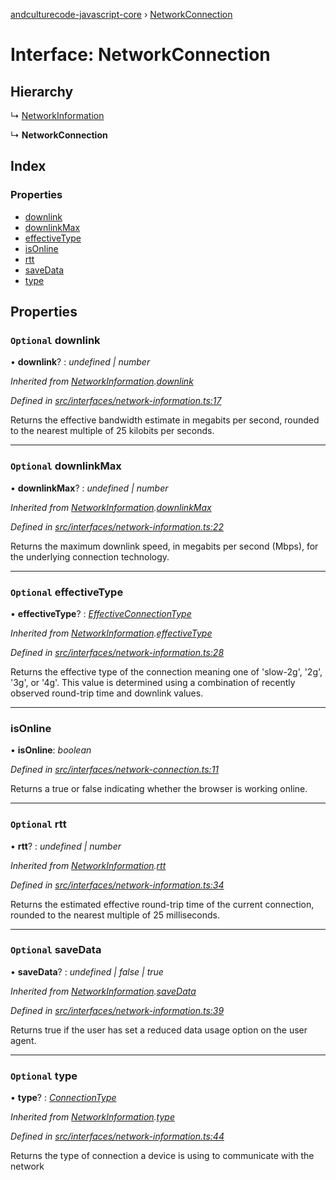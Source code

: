 [andculturecode-javascript-core](../README.md) › [NetworkConnection](networkconnection.md)

# Interface: NetworkConnection

## Hierarchy

  ↳ [NetworkInformation](networkinformation.md)

  ↳ **NetworkConnection**

## Index

### Properties

* [downlink](networkconnection.md#optional-downlink)
* [downlinkMax](networkconnection.md#optional-downlinkmax)
* [effectiveType](networkconnection.md#optional-effectivetype)
* [isOnline](networkconnection.md#isonline)
* [rtt](networkconnection.md#optional-rtt)
* [saveData](networkconnection.md#optional-savedata)
* [type](networkconnection.md#optional-type)

## Properties

### `Optional` downlink

• **downlink**? : *undefined | number*

*Inherited from [NetworkInformation](networkinformation.md).[downlink](networkinformation.md#optional-downlink)*

*Defined in [src/interfaces/network-information.ts:17](https://github.com/AndcultureCode/AndcultureCode.JavaScript.Core/blob/20a92a8/src/interfaces/network-information.ts#L17)*

Returns the effective bandwidth estimate in megabits per second, rounded to the nearest multiple of 25 kilobits per seconds.

___

### `Optional` downlinkMax

• **downlinkMax**? : *undefined | number*

*Inherited from [NetworkInformation](networkinformation.md).[downlinkMax](networkinformation.md#optional-downlinkmax)*

*Defined in [src/interfaces/network-information.ts:22](https://github.com/AndcultureCode/AndcultureCode.JavaScript.Core/blob/20a92a8/src/interfaces/network-information.ts#L22)*

Returns the maximum downlink speed, in megabits per second (Mbps), for the underlying connection technology.

___

### `Optional` effectiveType

• **effectiveType**? : *[EffectiveConnectionType](../enums/effectiveconnectiontype.md)*

*Inherited from [NetworkInformation](networkinformation.md).[effectiveType](networkinformation.md#optional-effectivetype)*

*Defined in [src/interfaces/network-information.ts:28](https://github.com/AndcultureCode/AndcultureCode.JavaScript.Core/blob/20a92a8/src/interfaces/network-information.ts#L28)*

Returns the effective type of the connection meaning one of 'slow-2g', '2g', '3g', or '4g'.
This value is determined using a combination of recently observed round-trip time and downlink values.

___

###  isOnline

• **isOnline**: *boolean*

*Defined in [src/interfaces/network-connection.ts:11](https://github.com/AndcultureCode/AndcultureCode.JavaScript.Core/blob/20a92a8/src/interfaces/network-connection.ts#L11)*

Returns a true or false indicating whether the browser is working online.

___

### `Optional` rtt

• **rtt**? : *undefined | number*

*Inherited from [NetworkInformation](networkinformation.md).[rtt](networkinformation.md#optional-rtt)*

*Defined in [src/interfaces/network-information.ts:34](https://github.com/AndcultureCode/AndcultureCode.JavaScript.Core/blob/20a92a8/src/interfaces/network-information.ts#L34)*

Returns the estimated effective round-trip time of the current connection, rounded to the
nearest multiple of 25 milliseconds.

___

### `Optional` saveData

• **saveData**? : *undefined | false | true*

*Inherited from [NetworkInformation](networkinformation.md).[saveData](networkinformation.md#optional-savedata)*

*Defined in [src/interfaces/network-information.ts:39](https://github.com/AndcultureCode/AndcultureCode.JavaScript.Core/blob/20a92a8/src/interfaces/network-information.ts#L39)*

Returns true if the user has set a reduced data usage option on the user agent.

___

### `Optional` type

• **type**? : *[ConnectionType](../enums/connectiontype.md)*

*Inherited from [NetworkInformation](networkinformation.md).[type](networkinformation.md#optional-type)*

*Defined in [src/interfaces/network-information.ts:44](https://github.com/AndcultureCode/AndcultureCode.JavaScript.Core/blob/20a92a8/src/interfaces/network-information.ts#L44)*

Returns the type of connection a device is using to communicate with the network
